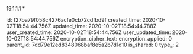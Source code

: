 19.1.1.1 *

id: f27ba79f058c4276acfe0cb72cdfbd9f
created_time: 2020-10-02T18:54:44.756Z
updated_time: 2020-10-02T18:54:44.788Z
user_created_time: 2020-10-02T18:54:44.756Z
user_updated_time: 2020-10-02T18:54:44.756Z
encryption_cipher_text: 
encryption_applied: 0
parent_id: 7dd79e12ed8348068baf8e5a2b7d1d10
is_shared: 0
type_: 2